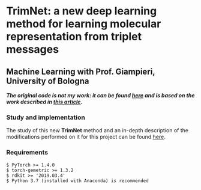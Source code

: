 # TrimNet: a new deep learning method for learning molecular representation from triplet messages
## Machine Learning with Prof. Giampieri, University of Bologna 

***The original code is not my work: it can be found [here](https://github.com/yvquanli/TrimNet) and is based on the work described in [this article](https://academic.oup.com/bib/advance-article-abstract/doi/10.1093/bib/bbaa266/5955940).***

### Study and implementation
The study of this new **TrimNet** method and an in-depth description of the modifications performed on it for this project can be found [here](https://github.com/gretagrassmann/Machine-Learning-Exam/blob/main/MachineLearning.pdf).

### Requirements
```
$ PyTorch >= 1.4.0
$ torch-gemetric >= 1.3.2
$ rdkit >= '2019.03.4'
$ Python 3.7 (installed with Anaconda) is recommended
```
